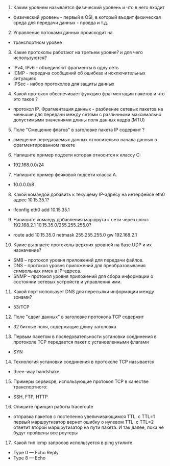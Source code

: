 1. Каким уровнем называется физический уровень и что в него входит
 - физический уровень - первый в OSI, в который въодит физическая среда для передачи данных - провда и т.д.
2. Управление потоками данных происходит на
 - транспортном уровне
3. Какие протоколы работают на третьем уровне?  и для чего используются?
 - IPv4, IPv6 - объединяют фрагменты в одну сеть
 - ICMP - передача сообщений об ошибках и исключительных ситуациях
 - IPSec - набор протоколов для защиты данных
4. Какой протокол обеспечивает функцию фрагментации пакетов и что это такое ?
 - протокол IP. Фрагментация данных - разбиение сетевых пакетов на меньшие для передачи между сетями с различными максимально допустимыми значениями длины поля данных кадра (MTU)
5. Поле "Смещение флагов" в заголовке пакета IP содержит ?
 - смещение передаваемых данных относительно начала данных в фрагментированном пакете 
6. Напишите пример подсети которая относится к классу C:
 - 192.168.0.0/24
7. Напишите пример фейковой подсети класса А.
 - 10.0.0.0/8
8. Какой командой добавить к текущему IP-адресу на интерфейсе eth0 адрес 10.15.35.1?
 - ifconfig eth0 add 10.15.35.1
9. Напишите команду добавления маршрута к сети через шлюз 192.168.2.1 10.15.35.0/255.255.255.0?
 - route add 10.15.35.0 netmask 255.255.255.0 gw 192.168.2.1
10. Какие вы знаете протоколы верхних уровней на базе UDP и их назначение?
 - SMB – протокол уровня приложений для передачи файлов.
 - DNS – протокол уровня приложений для преобразовывания символьных имен в IP-адреса.
 - SNMP – протокол уровня приложений для сбора информации о состоянии сетевых устройств и управления ими.
11. Какой порт использует DNS для пересылки информации между зонами?
 - 53/TCP
12. Поле "сдвиг данных" в заголовке протокола TCP содержит
 - 32 битные поля, содержащие длину заголовка
13. Первым пакетом в последовательности установки соединения в протоколе TCP передается пакет с установленными флагами
 - SYN
14. Технология установки соединения в протоколе TCP называется
 - three-way handshake
15. Примеры сервисрв, использующие протокол TCP в качестве транспортного:
 - SSH, FTP, HTTP
16. Опишите принцип работы traceroute
 - отправка пакетов с постепенно увеличивающимся TTL. с TTL=1 первый маршрутизатор вернет ошибку о нулевом TTL. с TTL=2 ответит второй маршрутизатор на пути пакета. И так далее, пока не будут пройдены все роутеры
17. Какой тип icmp запросов используется в ping утилите
 - Type 0 — Echo Reply
 - Type 8 — Echo
